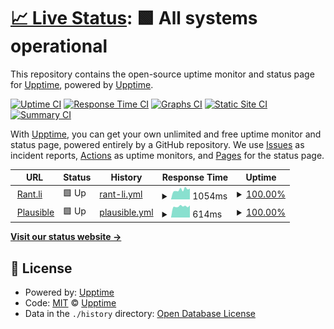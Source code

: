 # [📈 Live Status](https://status.rant.li): <!--live status--> **🟩 All systems operational**

This repository contains the open-source uptime monitor and status page for [Upptime](https://upptime.js.org), powered by [Upptime](https://github.com/upptime/upptime).

[![Uptime CI](https://github.com/zer-far/status.rant.li/workflows/Uptime%20CI/badge.svg)](https://github.com/zer-far/status.rant.li/actions?query=workflow%3A%22Uptime+CI%22)
[![Response Time CI](https://github.com/zer-far/status.rant.li/workflows/Response%20Time%20CI/badge.svg)](https://github.com/zer-far/status.rant.li/actions?query=workflow%3A%22Response+Time+CI%22)
[![Graphs CI](https://github.com/zer-far/status.rant.li/workflows/Graphs%20CI/badge.svg)](https://github.com/zer-far/status.rant.li/actions?query=workflow%3A%22Graphs+CI%22)
[![Static Site CI](https://github.com/zer-far/status.rant.li/workflows/Static%20Site%20CI/badge.svg)](https://github.com/zer-far/status.rant.li/actions?query=workflow%3A%22Static+Site+CI%22)
[![Summary CI](https://github.com/zer-far/status.rant.li/workflows/Summary%20CI/badge.svg)](https://github.com/zer-far/status.rant.li/actions?query=workflow%3A%22Summary+CI%22)

With [Upptime](https://upptime.js.org), you can get your own unlimited and free uptime monitor and status page, powered entirely by a GitHub repository. We use [Issues](https://github.com/upptime/upptime/issues) as incident reports, [Actions](https://github.com/zer-far/status.rant.li/actions) as uptime monitors, and [Pages](https://status.rant.li) for the status page.

<!--start: status pages-->
<!-- This summary is generated by Upptime (https://github.com/upptime/upptime) -->
<!-- Do not edit this manually, your changes will be overwritten -->
<!-- prettier-ignore -->
| URL | Status | History | Response Time | Uptime |
| --- | ------ | ------- | ------------- | ------ |
| <img alt="" src="https://icons.duckduckgo.com/ip3/www.rant.li.ico" height="13"> [Rant.li](https://www.rant.li) | 🟩 Up | [rant-li.yml](https://github.com/zer-far/status.rant.li/commits/HEAD/history/rant-li.yml) | <details><summary><img alt="Response time graph" src="./graphs/rant-li/response-time-week.png" height="20"> 1054ms</summary><br><a href="https://status.rant.li/history/rant-li"><img alt="Response time 1235" src="https://img.shields.io/endpoint?url=https%3A%2F%2Fraw.githubusercontent.com%2Fzer-far%2Fstatus.rant.li%2FHEAD%2Fapi%2Frant-li%2Fresponse-time.json"></a><br><a href="https://status.rant.li/history/rant-li"><img alt="24-hour response time 1182" src="https://img.shields.io/endpoint?url=https%3A%2F%2Fraw.githubusercontent.com%2Fzer-far%2Fstatus.rant.li%2FHEAD%2Fapi%2Frant-li%2Fresponse-time-day.json"></a><br><a href="https://status.rant.li/history/rant-li"><img alt="7-day response time 1054" src="https://img.shields.io/endpoint?url=https%3A%2F%2Fraw.githubusercontent.com%2Fzer-far%2Fstatus.rant.li%2FHEAD%2Fapi%2Frant-li%2Fresponse-time-week.json"></a><br><a href="https://status.rant.li/history/rant-li"><img alt="30-day response time 1020" src="https://img.shields.io/endpoint?url=https%3A%2F%2Fraw.githubusercontent.com%2Fzer-far%2Fstatus.rant.li%2FHEAD%2Fapi%2Frant-li%2Fresponse-time-month.json"></a><br><a href="https://status.rant.li/history/rant-li"><img alt="1-year response time 1171" src="https://img.shields.io/endpoint?url=https%3A%2F%2Fraw.githubusercontent.com%2Fzer-far%2Fstatus.rant.li%2FHEAD%2Fapi%2Frant-li%2Fresponse-time-year.json"></a></details> | <details><summary><a href="https://status.rant.li/history/rant-li">100.00%</a></summary><a href="https://status.rant.li/history/rant-li"><img alt="All-time uptime 98.77%" src="https://img.shields.io/endpoint?url=https%3A%2F%2Fraw.githubusercontent.com%2Fzer-far%2Fstatus.rant.li%2FHEAD%2Fapi%2Frant-li%2Fuptime.json"></a><br><a href="https://status.rant.li/history/rant-li"><img alt="24-hour uptime 100.00%" src="https://img.shields.io/endpoint?url=https%3A%2F%2Fraw.githubusercontent.com%2Fzer-far%2Fstatus.rant.li%2FHEAD%2Fapi%2Frant-li%2Fuptime-day.json"></a><br><a href="https://status.rant.li/history/rant-li"><img alt="7-day uptime 100.00%" src="https://img.shields.io/endpoint?url=https%3A%2F%2Fraw.githubusercontent.com%2Fzer-far%2Fstatus.rant.li%2FHEAD%2Fapi%2Frant-li%2Fuptime-week.json"></a><br><a href="https://status.rant.li/history/rant-li"><img alt="30-day uptime 99.82%" src="https://img.shields.io/endpoint?url=https%3A%2F%2Fraw.githubusercontent.com%2Fzer-far%2Fstatus.rant.li%2FHEAD%2Fapi%2Frant-li%2Fuptime-month.json"></a><br><a href="https://status.rant.li/history/rant-li"><img alt="1-year uptime 99.09%" src="https://img.shields.io/endpoint?url=https%3A%2F%2Fraw.githubusercontent.com%2Fzer-far%2Fstatus.rant.li%2FHEAD%2Fapi%2Frant-li%2Fuptime-year.json"></a></details>
| <img alt="" src="https://icons.duckduckgo.com/ip3/plausible.farid.top.ico" height="13"> [Plausible](https://plausible.farid.top) | 🟩 Up | [plausible.yml](https://github.com/zer-far/status.rant.li/commits/HEAD/history/plausible.yml) | <details><summary><img alt="Response time graph" src="./graphs/plausible/response-time-week.png" height="20"> 614ms</summary><br><a href="https://status.rant.li/history/plausible"><img alt="Response time 652" src="https://img.shields.io/endpoint?url=https%3A%2F%2Fraw.githubusercontent.com%2Fzer-far%2Fstatus.rant.li%2FHEAD%2Fapi%2Fplausible%2Fresponse-time.json"></a><br><a href="https://status.rant.li/history/plausible"><img alt="24-hour response time 666" src="https://img.shields.io/endpoint?url=https%3A%2F%2Fraw.githubusercontent.com%2Fzer-far%2Fstatus.rant.li%2FHEAD%2Fapi%2Fplausible%2Fresponse-time-day.json"></a><br><a href="https://status.rant.li/history/plausible"><img alt="7-day response time 614" src="https://img.shields.io/endpoint?url=https%3A%2F%2Fraw.githubusercontent.com%2Fzer-far%2Fstatus.rant.li%2FHEAD%2Fapi%2Fplausible%2Fresponse-time-week.json"></a><br><a href="https://status.rant.li/history/plausible"><img alt="30-day response time 668" src="https://img.shields.io/endpoint?url=https%3A%2F%2Fraw.githubusercontent.com%2Fzer-far%2Fstatus.rant.li%2FHEAD%2Fapi%2Fplausible%2Fresponse-time-month.json"></a><br><a href="https://status.rant.li/history/plausible"><img alt="1-year response time 652" src="https://img.shields.io/endpoint?url=https%3A%2F%2Fraw.githubusercontent.com%2Fzer-far%2Fstatus.rant.li%2FHEAD%2Fapi%2Fplausible%2Fresponse-time-year.json"></a></details> | <details><summary><a href="https://status.rant.li/history/plausible">100.00%</a></summary><a href="https://status.rant.li/history/plausible"><img alt="All-time uptime 99.84%" src="https://img.shields.io/endpoint?url=https%3A%2F%2Fraw.githubusercontent.com%2Fzer-far%2Fstatus.rant.li%2FHEAD%2Fapi%2Fplausible%2Fuptime.json"></a><br><a href="https://status.rant.li/history/plausible"><img alt="24-hour uptime 100.00%" src="https://img.shields.io/endpoint?url=https%3A%2F%2Fraw.githubusercontent.com%2Fzer-far%2Fstatus.rant.li%2FHEAD%2Fapi%2Fplausible%2Fuptime-day.json"></a><br><a href="https://status.rant.li/history/plausible"><img alt="7-day uptime 100.00%" src="https://img.shields.io/endpoint?url=https%3A%2F%2Fraw.githubusercontent.com%2Fzer-far%2Fstatus.rant.li%2FHEAD%2Fapi%2Fplausible%2Fuptime-week.json"></a><br><a href="https://status.rant.li/history/plausible"><img alt="30-day uptime 99.81%" src="https://img.shields.io/endpoint?url=https%3A%2F%2Fraw.githubusercontent.com%2Fzer-far%2Fstatus.rant.li%2FHEAD%2Fapi%2Fplausible%2Fuptime-month.json"></a><br><a href="https://status.rant.li/history/plausible"><img alt="1-year uptime 99.84%" src="https://img.shields.io/endpoint?url=https%3A%2F%2Fraw.githubusercontent.com%2Fzer-far%2Fstatus.rant.li%2FHEAD%2Fapi%2Fplausible%2Fuptime-year.json"></a></details>

<!--end: status pages-->

[**Visit our status website →**](https://status.rant.li)

## 📄 License

- Powered by: [Upptime](https://github.com/upptime/upptime)
- Code: [MIT](./LICENSE) © [Upptime](https://upptime.js.org)
- Data in the `./history` directory: [Open Database License](https://opendatacommons.org/licenses/odbl/1-0/)
